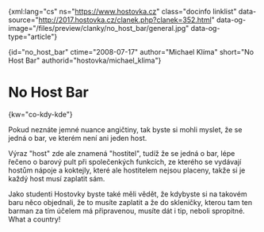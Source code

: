 
{xml:lang="cs" ns="https://www.hostovka.cz" class="docinfo linklist" data-source="http://2017.hostovka.cz/clanek.php?clanek=352.html" data-og-image="/files/preview/clanky/no\_host\_bar/general.jpg" data-og-type="article"}

{id="no\_host\_bar" ctime="2008-07-17" author="Michael Klíma" short="No Host Bar" authorid="hostovka/michael_klima"}

# No Host Bar

<!-- generated attribute kw by user_udpatekw.sh on 2019-03-11, do not edit -->

{kw="co-kdy-kde"}

Pokud neznáte jemné nuance angičtiny, tak byste si mohli myslet, že se jedná o bar, ve kterém není ani jeden host.

Výraz "host" zde ale znamená "hostitel", tudíž že se jedná o bar, lépe řečeno o barový pult při společenkých funkcích, ze kterého se vydávají hostům nápoje a koktejly, které ale hostitelem nejsou placeny, takže si je každý host musí zaplatit sám.

Jako studenti Hostovky byste také měli vědět, že kdybyste si na takovém baru něco objednali, že to musíte zaplatit a že do skleničky, kterou tam ten barman za tím účelem má připravenou, musíte dát i tip, neboli spropitné. What a country!

